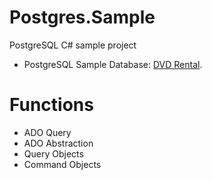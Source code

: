 # Postgres.Sample
PostgreSQL C# sample project

 - PostgreSQL Sample Database: [DVD Rental](http://bitly/pagillia). 

# Functions 
 - ADO Query
 - ADO Abstraction
 - Query Objects
 - Command Objects

